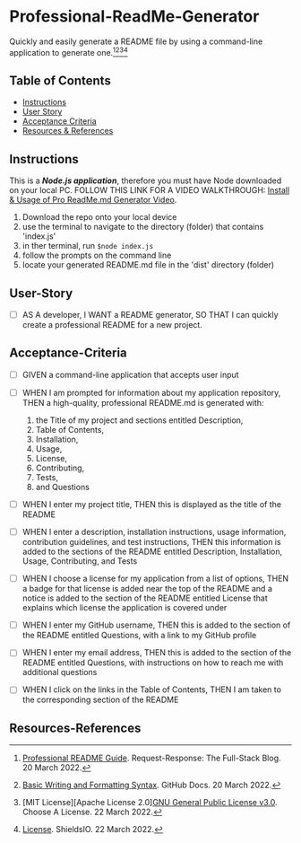 # Professional-ReadMe-Generator
Quickly and easily generate a README file by using a command-line application to generate one.[^1][^2][^3][^4]

## Table of Contents
- [Instructions](#Instructions)
- [User Story](#User-Story)
- [Acceptance Criteria](#Acceptance-Criteria)
- [Resources & References](#Resources-References)

## Instructions
This is a ***Node.js application***, therefore you must have Node downloaded on your local PC. FOLLOW THIS LINK FOR A VIDEO WALKTHROUGH: [Install & Usage of Pro ReadMe.md Generator Video](https://).
1. Download the repo onto your local device
2. use the terminal to navigate to the directory (folder) that contains 'index.js'
3. in ther terminal, run `$node index.js`
4. follow the prompts on the command line
5. locate your generated README.md file in the 'dist' directory (folder)

## User-Story
- [ ] AS A developer, I WANT a README generator, SO THAT I can quickly create a professional README for a new project.

## Acceptance-Criteria
- [ ] GIVEN a command-line application that accepts user input

- [ ] WHEN I am prompted for information about my application repository, THEN a high-quality, professional README.md is generated with:
  1. the Title of my project and sections entitled Description, 
  2. Table of Contents, 
  3. Installation, 
  4. Usage, 
  5. License, 
  6. Contributing, 
  7. Tests, 
  8. and Questions

- [ ] WHEN I enter my project title, THEN this is displayed as the title of the README

- [ ] WHEN I enter a description, installation instructions, usage information, contribution guidelines, and test instructions, THEN this information is added to the sections of the README entitled Description, Installation, Usage, Contributing, and Tests

- [ ] WHEN I choose a license for my application from a list of options, THEN a badge for that license is added near the top of the README and a notice is added to the section of the README entitled License that explains which license the application is covered under

- [ ] WHEN I enter my GitHub username, THEN this is added to the section of the README entitled Questions, with a link to my GitHub profile

- [ ] WHEN I enter my email address, THEN this is added to the section of the README entitled Questions, with instructions on how to reach me with additional questions

- [ ] WHEN I click on the links in the Table of Contents, THEN I am taken to the corresponding section of the README

## Resources-References
[^1]: [Professional README Guide](https://coding-boot-camp.github.io/full-stack/github/professional-readme-guide). Request-Response: The Full-Stack Blog. 20 March 2022.  
[^2]: [Basic Writing and Formatting Syntax](https://docs.github.com/en/get-started/writing-on-github/getting-started-with-writing-and-formatting-on-github/basic-writing-and-formatting-syntax). GitHub Docs. 20 March 2022.
[^3]: [MIT License][Apache License 2.0][GNU General Public License v3.0](https://choosealicense.com/licenses/mit/). Choose A License. 22 March 2022.
[^4]: [License](https://shields.io/category/license). ShieldsIO. 22 March 2022.